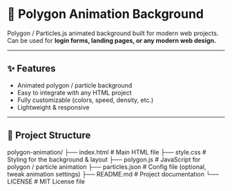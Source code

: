 # 🌌 Polygon Animation Background

Polygon / Particles.js animated background built for modern web projects.  
Can be used for **login forms, landing pages, or any modern web design.**

---

## ✨ Features
- Animated polygon / particle background  
- Easy to integrate with any HTML project  
- Fully customizable (colors, speed, density, etc.)  
- Lightweight & responsive  

---

## 📂 Project Structure

polygon-animation/
├── index.html       # Main HTML file
├── style.css        # Styling for the background & layout
├── polygon.js       # JavaScript for polygon / particle animation
├── particles.json   # Config file (optional, tweak animation settings)
├── README.md        # Project documentation
└── LICENSE          # MIT License file
